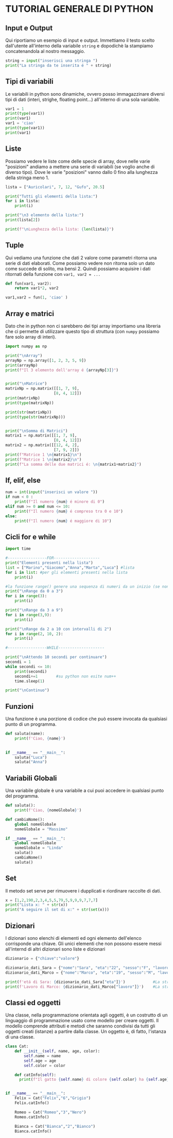 # TUTORIAL GENERALE DI PYTHON 
## Input e Output
Qui riportiamo un esempio di input e output. Immettiamo il testo scelto dall'utente all'interno della variabile `string` e dopodichè la stampiamo concatenandola al nostro messaggio.
```python
string = input("inserisci una stringa ")
print("La stringa da te inserita é " + string)
```

## Tipi di variabili
Le variabili in python sono dinamiche, ovvero posso immagazzinare diversi tipi di dati (interi, strighe, floating point...) all'interno di una sola variabile.
```python
var1 = 1
print(type(var1))
print(var1)
var1 = 'ciao'
print(type(var1))
print(var1)
```

## Liste
Possiamo vedere le liste come delle specie di array, dove nelle varie "posizioni" andiamo a mettere una serie di variabili (se voglio anche di diverso tipo). Dove le varie "posizioni" vanno dallo 0 fino alla lunghezza della stringa meno 1.
```python
lista = ["Auricolari", 7, 12, "Gufo", 20.5]

print("Tutti gli elementi della lista:")
for i in lista:
    print(i)

print("\n3 elemento della lista:")
print(lista[2])

print(f"\nLunghezza della lista: {len(lista)}")
```

## Tuple
Qui vediamo una funzione che dati 2 valore come parametri ritorna una serie di dati elaborati. Come possiamo vedere non ritorna solo un dato come succede di solito, ma bensì 2. Quindi possiamo acquisire i dati ritornati della funzione con `var1, var2 = ...`
```python
def fun(var1, var2):
    return var1*2, var2

var1,var2 = fun(1, 'ciao' )
```

## Array e matrici
Dato che in python non ci sarebbero dei tipi array importiamo una libreria che ci permette di utilizzare questo tipo di struttura (con `numpy` possiamo fare solo array di interi). 
```python
import numpy as np

print("\nArray")
arrayNp = np.array([1, 2, 3, 5, 9])
print(arrayNp)
print(f"Il 3 elemento dell'array é {arrayNp[3]}")


print("\nMatrice")
matrixNp = np.matrix([[1, 7, 9],
                     [8, 4, 12]])
print(matrixNp)
print(type(matrixNp))

print(str(matrixNp))
print(type(str(matrixNp)))


print("\nSomma di Matrici")
matrix1 = np.matrix([[1, 7, 9],
                     [8, 4, 12]])
matrix2 = np.matrix([[12, 4, 2],
                     [7, 9, 2]])
print(f"Matrice 1 \n{matrix1}\n")
print(f"Matrice 1 \n{matrix2}\n")
print(f"La somma delle due matrici é: \n{matrix1+matrix2}")
```

## If, elif, else
```python
num = int(input("inserisci un valore "))
if num < 0 :
    print(f"Il numero {num} é minore di 0")
elif num >= 0 and num <= 10:
    print(f"Il numero {num} é compreso tra 0 e 10")
else:
    print(f"Il numero {num} é maggiore di 10")
```

## Cicli for e while
```python
import time

#-----------------FOR--------------------
print("Elementi presenti nella lista")
list = ["Marino","Giacomo","Anna","Marta","Luca"] #lista
for i in list: #per gli elementi presenti nella lista
    print(i)

#la funzione range() genere una sequenza di numeri da un inizio (se non esplicitato é 0) a una fine (sempre da esplicitare).
print("\nRange da 0 a 3")
for i in range(3):
    print(i)

print("\nRange da 3 a 9")
for i in range(3,9):
    print(i)

print("\nRange da 2 a 10 con intervalli di 2")
for i in range(2, 10, 2):
    print(i)

#-----------------WHILE--------------------

print("\nAttendo 10 secondi per continuare")
secondi = 1
while secondi <= 10:
    print(secondi)
    secondi+=1        #su python non esite num++
    time.sleep(1)

print("\nContinuo")
```

## Funzioni
Una funzione è una porzione di codice che può essere invocata da qualsiasi punto di un programma.
```python
def saluta(name):
    print(f'Ciao, {name}') 
    

if __name__ == "__main__":
    saluta("Luca")
    saluta("Anna")
```

## Variabili Globali
Una variabile globale è una variabile a cui puoi accedere in qualsiasi punto del programma.
```python
def saluta():
    print(f'Ciao, {nomeGlobale}') 

def cambiaNome():
    global nomeGlobale
    nomeGlobale = "Massimo"

if __name__ == "__main__":
    global nomeGlobale
    nomeGlobale = "Linda"
    saluta()
    cambiaNome()
    saluta()
```

## Set
Il metodo set serve per rimuovere i dupplicati e riordinare raccolte di dati.

```python
x = [1,2,190,2,3,4,5,5,79,5,9,9,9,7,7,7]
print("Lista x: " + str(x))
print("A seguire il set di x:" + str(set(x)))
```

## Dizionari
I dizionari sono elenchi di elementi ed ogni elemento dell'elenco corrisponde una chiave. Gli unici elementi che non possono essere messi all'internd di altri dizionari sono liste e dizionari
```python
dizionario = {"chiave":"valore"}

dizionario_dati_Sara = {"nome":"Sara", "eta":"22", "sesso":"F", "lavoro":"Insegnante"}
dizionario_dati_Marco = {"nome":"Marco", "eta":"19", "sesso":"M", "lavoro":"cuoco"}

print(f'etá di Sara: {dizionario_dati_Sara["eta"]}')            #La stringa ha una formattazione
print(f'Lavoro di Marco: {dizionario_dati_Marco["lavoro"]}')    #La stringa ha una formattazione
```

## Classi ed oggetti
Una classe, nella programmazione orientata agli oggetti, è un costrutto di un linguaggio di programmazione usato come modello per creare oggetti. Il modello comprende attributi e metodi che saranno condivisi da tutti gli oggetti creati (istanze) a partire dalla classe. Un oggetto è, di fatto, l'istanza di una classe.
```python
class Cat:
    def __init__(self, name, age, color):
        self.name = name
        self.age = age
        self.color = color

    def catInfo(self):
      print(f"Il gatto {self.name} di colore {self.color} ha {self.age} anni")


if __name__ == "__main__":
    Felix = Cat("Felix","6","Grigio")
    Felix.catInfo()

    Romeo = Cat("Romeo","3","Nero")
    Romeo.catInfo()

    Bianca = Cat("Bianca","2","Bianco")
    Bianca.catInfo()

```
